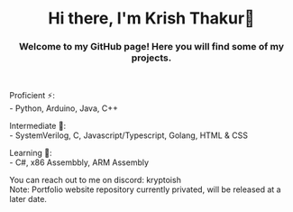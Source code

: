 <h1 align="center">Hi there, I'm Krish Thakur👋</h1>

<h3 align="center">Welcome to my GitHub page! Here you will find some of my projects.</h3>
<br>

Proficient ⚡:
<br />- Python, Arduino, Java, C++

Intermediate 🌱:
<br />- SystemVerilog, C, Javascript/Typescript, Golang, HTML & CSS

Learning 🔭:
<br />- C#, x86 Assembbly, ARM Assembly

You can reach out to me on discord: kryptoish
<br />Note: Portfolio website repository currently privated, will be released at a later date.


<!--
**kryptoish/kryptoish** is a ✨ _special_ ✨ repository because its `README.md` (this file) appears on your GitHub profile.

Here are some ideas to get you started:

- 🔭 I’m currently working on ...
- 🌱 I’m currently learning ...
- 👯 I’m looking to collaborate on ...
- 🤔 I’m looking for help with ...
- 💬 Ask me about ...
- 📫 How to reach me: ...
- 😄 Pronouns: ...
- ⚡ Fun fact: ...
-->

